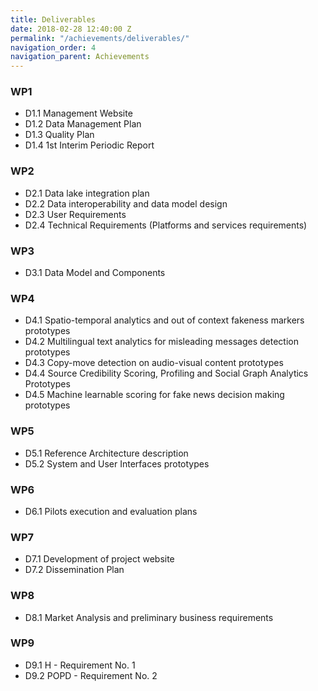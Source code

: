 ```yaml
---
title: Deliverables
date: 2018-02-28 12:40:00 Z
permalink: "/achievements/deliverables/"
navigation_order: 4
navigation_parent: Achievements
---
```


### WP1

* D1.1 Management Website
* D1.2 Data Management Plan
* D1.3 Quality Plan
* D1.4 1st Interim Periodic Report

### WP2

* D2.1 Data lake integration plan
* D2.2 Data interoperability and data model design
* D2.3 User Requirements
* D2.4 Technical Requirements (Platforms and services requirements)

### WP3

* D3.1 Data Model and Components

### WP4

* D4.1 Spatio-temporal analytics and out of context fakeness markers
prototypes
* D4.2 Multilingual text analytics for misleading messages detection prototypes
* D4.3 Copy-move detection on audio-visual content prototypes
* D4.4 Source Credibility Scoring, Profiling and Social Graph Analytics Prototypes
* D4.5 Machine learnable scoring for fake news decision making prototypes

### WP5

* D5.1 Reference Architecture description
* D5.2 System and User Interfaces prototypes

### WP6

* D6.1 Pilots execution and evaluation plans

### WP7

* D7.1 Development of project website
* D7.2 Dissemination Plan

### WP8

* D8.1 Market Analysis and preliminary business requirements

### WP9

* D9.1 H - Requirement No. 1
* D9.2 POPD - Requirement No. 2
